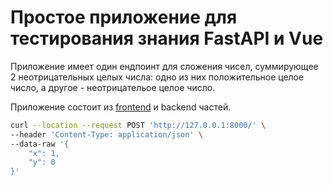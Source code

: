 # Простое приложение для тестирования знания FastAPI и Vue
Приложение имеет один ендпоинт для сложения чисел, суммирующее 2 неотрицательных целых числа: одно из них 
положительное целое число, а другое - неотрицательое целое число. 

Приложение состоит из [frontend](https://github.com/mmanylov/calc_vue) и backend частей.

```sh
curl --location --request POST 'http://127.0.0.1:8000/' \
--header 'Content-Type: application/json' \
--data-raw '{
    "x": 1,
    "y": 0
}'
```